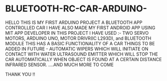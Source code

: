 # BLUETOOTH-RC-CAR-ARDUINO-
HELLO
THIS IS MY FIRST ARDUINO PROJECT
A BLUETOOTH APP CONTROLLED CAR
I HAVE ALSO MADE MY FIRST ANDROID APP USING MIT APP DEVELOPER
IN THIS PROJECT I HAVE USED :-
TWO SERVO MOTORS,
ARDUINO UNO,
MOTOR DRIVR(IC L293D), and
BLUETOOTH MODULE
THIS HAS A BASIC FUNCTIONALITY OF A CAR
THINGS TO BE ADDED IN FUTURE -
AUTOMATIC WIPERS WHICH WILL INITIATE ON CONTACT WITH WATER
ULTRASOUND EMITTER WHICH WILL STOP THE CAR AUTOMATICALLY WHEN OBJECT IS FOUND AT A CERTAIN DISTANCE
INFRARED SENSOR.
....AND MUCH MORE TO COME

THANK YOU !!
